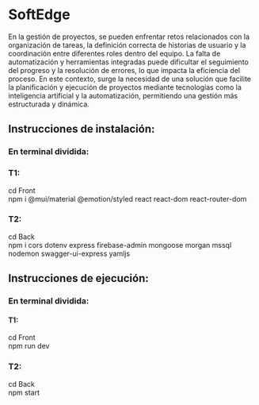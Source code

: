 # SoftEdge
En la gestión de proyectos, se pueden enfrentar retos relacionados con la organización de tareas, la definición correcta de historias de usuario y la coordinación entre diferentes roles dentro del equipo. La falta de automatización y herramientas integradas puede dificultar el seguimiento del progreso y la resolución de errores, lo que impacta la eficiencia del proceso. En este contexto, surge la necesidad de una solución que facilite la planificación y ejecución de proyectos mediante tecnologías como la inteligencia artificial y la automatización, permitiendo una gestión más estructurada y dinámica.

## Instrucciones de instalación:
### En terminal dividida:
### T1:
cd Front\
npm i @mui/material @emotion/styled react react-dom react-router-dom

### T2:
cd Back\
npm i cors dotenv express firebase-admin mongoose morgan mssql nodemon swagger-ui-express yamljs

## Instrucciones de ejecución:
### En terminal dividida:
#### T1:
cd Front\
npm run dev

### T2:
cd Back\
npm start
